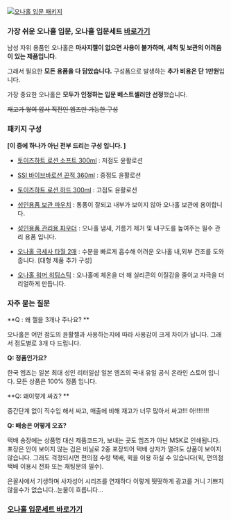 [![오나홀 입문 패키지](https://glgnb01.imghost.cafe24.com/msdepart/ona_pkg3.jpg "오나홀 입문 패키지 메인 이미지")](https://msdepart.com/shop/event.php?ev_id=1571971222&bypass=on)

### 가장 쉬운 오나홀 입문, 오나홀 입문세트 [바로가기](https://msdepart.com/shop/event.php?ev_id=1571971222&bypass=on) ###

남성 자위 용품인 오나홀은 **마사지젤이 없으면 사용이 불가하며, 세척 및 보관의 어려움이 있는 제품입니다.**

그래서 필요한 **모든 용품을 다 담았습니다.** 구성품으로 발생하는 **추가 비용은 단 1만원**입니다. 

가장 중요한 오나홀은 **모두가 인정하는 입문 베스트셀러만 선정**했습니다.

~~재고가 쌓여 압사 직전인 엠즈만 가능한 구성~~



### 패키지 구성 ###

**[이 중에 하나가 아닌 전부 드리는 구성 입니다. ]**

- [토이즈하트 로션 소프트 300ml](https://msdepart.com/shop/item.php?it_id=1544167345&bypass=on) : 저점도 윤활로션 

- [SSI 바이브바로션 끈적 360ml](https://msdepart.com/shop/item.php?it_id=1559091265&bypass=on) : 중점도 윤활로션

- [토이즈하트 로션 하드 300ml](https://msdepart.com/shop/item.php?it_id=1544167345&bypass=on) : 고점도 윤활로션

- [성인용품 보관 파우치](https://msdepart.com/shop/item.php?it_id=1582088640&bypass=on) : 통풍이 잘되고 내부가 보이지 않아 오나홀 보관에 용이합니다.

- [성인용품 관리용 파우더](https://msdepart.com/shop/item.php?it_id=1591673037&bypass=on) : 오나홀 냄새, 기름기 제거 및 내구도를 높여주는 필수 관리 용품 입니다.

- [오나홀 극세사 타월 2매](https://msdepart.com/shop/item.php?it_id=1585215138&bypass=on) : 수분을 빠르게 흡수해 어려운 오나홀 내,외부 건조를 도와줍니다. [대형 제품 추가 구성]

- [오나홀 워머 히팅스틱](https://msdepart.com/shop/item.php?it_id=1591777694&bypass=on) : 오나홀에 체온을 더 해 실리콘의 이질감을 줄이고 자극을 더 리얼하게 만듭니다.



### 자주 묻는 질문 ###

**Q : 왜 젤을 3개나 주나요? **

오나홀은 어떤 점도의 윤활젤과 사용하는지에 따라 사용감이 크게 차이가 납니다. 그래서 점도별로 3개 다 드립니다.

**Q: 정품인가요?**

한국 엠즈는 일본 최대 성인 리터일샵 일본 엠즈의 국내 유일 공식 온라인 스토어 입니다. 모든 상품은 100% 정품 입니다.

**Q: 왜이렇게 싸죠? **

중간단계 없이 직수입 해서 싸고, 매출에 비해 재고가 너무 많아서 싸고!!! 아!!!!!!!!

**Q: 배송은 어떻게 오죠?**

택배 송장에는 상품명 대신 제품코드가, 보내는 곳도 엠즈가 아닌 MSK로 인쇄됩니다. 포장은 안이 보이지 않는 검은 비닐로 2중 포장되어 택배 상자가 열려도 상품이 보이지 않습니다. 그래도 걱정되시면 편의점 수령 택배, 퀵을 이용 하실 수 있습니다(퀵, 편의점 택배 이용시 전화 또는 채팅문의 필수).



은꼴사에서 기생하며 사자성어 시리즈를 연재하다 이렇게 떳떳하게 광고를 거니 기쁘지 않을수가 없습니다..눈물이 흐릅니다... 

### [오나홀 입문세트 바로가기](https://msdepart.com/shop/event.php?ev_id=1571971222&bypass=on) ###